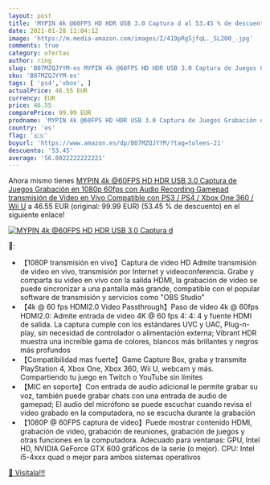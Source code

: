 ```yaml
---
layout: post
title: 'MYPIN 4k @60FPS HD HDR USB 3.0 Captura d al 53.45 % de descuento'
date: 2021-01-28 11:04:12
image: 'https://m.media-amazon.com/images/I/419pRg5jfqL._SL200_.jpg'
comments: true
category: ofertas
author: ring
slug: 'B07MZQJYYM-es MYPIN 4k @60FPS HD HDR USB 3.0 Captura de Juegos Grabación...'
sku: 'B07MZQJYYM-es'
tags: [ 'ps4','xbox', ]
actualPrice: 46.55 EUR
currency: EUR
price: 46.55
comparePrice: 99.99 EUR
prodname: 'MYPIN 4k @60FPS HD HDR USB 3.0 Captura de Juegos Grabación en 1080p 60fps con Audio Recording Gamepad  transmisión de Video en Vivo Compatible con PS3 / PS4 / Xbox One 360 / Wii U'
country: 'es'
flag: '🇪🇸'
buyurl: 'https://www.amazon.es/dp/B07MZQJYYM/?tag=tolees-21'
descuento: '53.45'
average: '56.8022222222221'
---
```


Ahora mismo tienes [MYPIN 4k @60FPS HD HDR USB 3.0 Captura de Juegos Grabación en 1080p 60fps con Audio Recording Gamepad  transmisión de Video en Vivo Compatible con PS3 / PS4 / Xbox One 360 / Wii U](https://www.amazon.es/dp/B07MZQJYYM/?tag=tolees-21) a 46.55 EUR (original: 99.99 EUR) (53.45 %  de descuento) en el siguiente enlace!

[![MYPIN 4k @60FPS HD HDR USB 3.0 Captura d](https://m.media-amazon.com/images/I/419pRg5jfqL._SL200_.jpg)](https://www.amazon.es/dp/B07MZQJYYM/?tag=tolees-21)

🔎:

- 【1080P transmisión en vivo】Captura de video HD Admite transmisión de video en vivo, transmisión por Internet y videoconferencia. Grabe y comparta su video en vivo con la salida HDMI, la grabación de video se puede sincronizar a una pantalla más grande, compatible con el popular software de transmisión y servicios como "OBS Studio"
- 【4k @ 60 fps HDMI2.0 Video Passthrough】Paso de video 4k @ 60fps HDMI2.0: Admite entrada de video 4K @ 60 fps 4: 4: 4 y fuente HDMI de salida. La captura cumple con los estándares UVC y UAC, Plug-n-play, sin necesidad de controlador o alimentación externa; Vibrant HDR muestra una increíble gama de colores, blancos más brillantes y negros más profundos
- 【Compatibilidad mas fuerte】Game Capture Box, graba y transmite PlayStation 4, Xbox One, Xbox 360, Wii U, webcam y más. Compartiendo tu juego en Twitch o YouTube sin límites
- 【MIC en soporte】Con entrada de audio adicional le permite grabar su voz, también puede grabar chats con una entrada de audio de gamepad; El audio del micrófono se puede escuchar cuando revisa el video grabado en la computadora, no se escucha durante la grabación
- 【1080P @ 60FPS captura de video】Puede mostrar contenido HDMI, grabación de video, grabación de reuniones, grabación de juegos y otras funciones en la computadora. Adecuado para ventanas: GPU, Intel HD, NVIDIA GeForce GTX 600 gráficos de la serie (o mejor). CPU: Intel i5-4xxx quad o mejor para ambos sistemas operativos

[🛒 Visítala!!!](https://www.amazon.es/dp/B07MZQJYYM/?tag=tolees-21)
